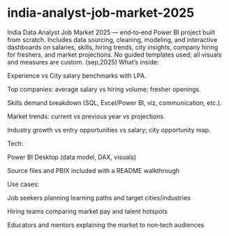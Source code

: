 # india-analyst-job-market-2025
India Data Analyst Job Market 2025 — end‑to‑end Power BI project built from scratch. Includes data sourcing, cleaning, modeling, and interactive dashboards on salaries, skills, hiring trends, city insights, company hiring for freshers, and market projections. No guided templates used; all visuals and measures are custom. (sep,2025)
What’s inside:

Experience vs City salary benchmarks with LPA.

Top companies: average salary vs hiring volume; fresher openings.

Skills demand breakdown (SQL, Excel/Power BI, viz, communication, etc.).

Market trends: current vs previous year vs projections.

Industry growth vs entry opportunities vs salary; city opportunity map.

Tech:

Power BI Desktop (data model, DAX, visuals)

Source files and PBIX included with a README walkthrough

Use cases:

Job seekers planning learning paths and target cities/industries

Hiring teams comparing market pay and talent hotspots

Educators and mentors explaining the market to non‑tech audiences
